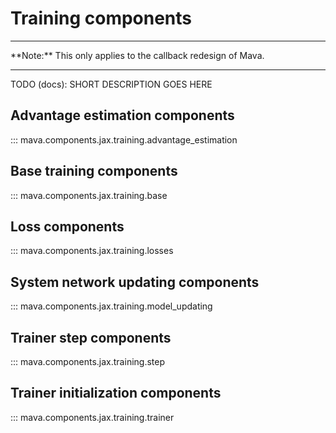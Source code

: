 # Training components

<hr>
**Note:** This only applies to the callback redesign of Mava.
<hr>

TODO (docs): SHORT DESCRIPTION GOES HERE

## Advantage estimation components
::: mava.components.jax.training.advantage_estimation

## Base training components
::: mava.components.jax.training.base

## Loss components
::: mava.components.jax.training.losses

## System network updating components
::: mava.components.jax.training.model_updating

## Trainer step components
::: mava.components.jax.training.step

## Trainer initialization components
::: mava.components.jax.training.trainer
